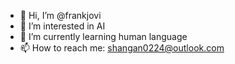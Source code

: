 - 👋 Hi, I’m @frankjovi
- 👀 I’m interested in AI
- 🌱 I’m currently learning human language
- 📫 How to reach me: shangan0224@outlook.com

<!---
frankjovi/frankjovi is a ✨ special ✨ repository because its `README.md` (this file) appears on your GitHub profile.
You can click the Preview link to take a look at your changes.
--->
